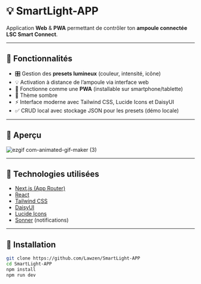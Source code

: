 # 💡 SmartLight-APP
Application **Web** & **PWA** permettant de contrôler ton **ampoule connectée LSC Smart Connect**.

---

## 🚀 Fonctionnalités

- 🎛️ Gestion des **presets lumineux** (couleur, intensité, icône)
- 💡 Activation à distance de l’ampoule via interface web
- 📱 Fonctionne comme une **PWA** (installable sur smartphone/tablette)
- 🌙 Thème sombre 
- ⚡️ Interface moderne avec Tailwind CSS, Lucide Icons et DaisyUI
- ✅ CRUD local avec stockage JSON pour les presets (démo locale)

---

## 📸 Aperçu

![ezgif com-animated-gif-maker (3)](https://github.com/user-attachments/assets/992ad10f-2d45-485d-9c90-751b420d635f)



---

## 🧱 Technologies utilisées

- [Next.js (App Router)](https://nextjs.org/)
- [React](https://reactjs.org/)
- [Tailwind CSS](https://tailwindcss.com/)
- [DaisyUI](https://daisyui.com/)
- [Lucide Icons](https://lucide.dev/)
- [Sonner](https://sonner.emilkowal.ski/) (notifications)
---

## 🔧 Installation

```bash
git clone https://github.com/Lawzen/SmartLight-APP
cd SmartLight-APP
npm install
npm run dev
